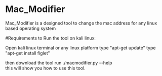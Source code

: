 # Mac_Modifier
Mac_Modifier is a designed tool to change the mac address for any linux based operating system


#Requirements to Run the tool on kali linux:

Open kali linux terminal or any linux platform
type "apt-get update"
type "apt-get install figlet"

then download the tool run ./macmodifier.py --help  
this will show you how to use this tool.


